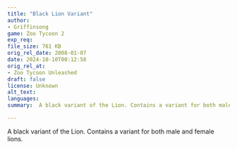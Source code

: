 ```yaml
---
title: "Black Lion Variant"
author: 
- Griffinsong
game: Zoo Tycoon 2
exp_req: 
file_size: 761 KB
orig_rel_date: 2008-01-07
date: 2024-10-10T00:12:58
orig_rel_at: 
- Zoo Tycoon Unleashed
draft: false
license: Unknown
alt_text: 
languages:
summary:  A black variant of the Lion. Contains a variant for both male and female lions.

---
```


A black variant of the Lion. Contains a variant for both male and female lions.